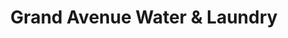 ---
title: "Grand Avenue Water & Laundry"
url: /san-juan/grand-avenue-water-and-laundry/
shop: laundry
---